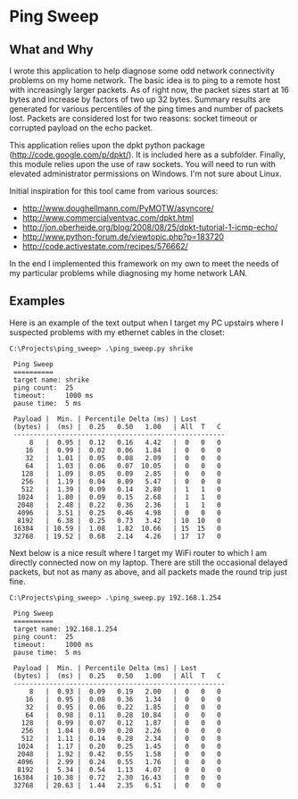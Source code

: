 
Ping Sweep
==========

What and Why
------------

I wrote this application to help diagnose some odd network connectivity problems on my home network.
The basic idea is to ping to a remote host with increasingly larger packets.  As of right now, the 
packet sizes start at 16 bytes and increase by factors of two up 32 bytes.  Summary results are
generated for various percentiles of the ping times and number of packets lost.  Packets are considered
lost for two reasons: socket timeout or corrupted payload on the echo packet.  

This application relies upon the dpkt python package (http://code.google.com/p/dpkt/).  It is included
here as a subfolder.  Finally, this module relies upon the use of raw sockets.  You will need to run
with elevated administrator permissions on Windows.  I'm not sure about Linux.

Initial inspiration for this tool came from various sources:
- http://www.doughellmann.com/PyMOTW/asyncore/
- http://www.commercialventvac.com/dpkt.html
- http://jon.oberheide.org/blog/2008/08/25/dpkt-tutorial-1-icmp-echo/
- http://www.python-forum.de/viewtopic.php?p=183720
- http://code.activestate.com/recipes/576662/

In the end I implemented this framework on my own to meet the needs of my particular problems while
diagnosing my home network LAN.


Examples
--------

Here is an example of the text output when I target my PC upstairs where I suspected problems with my
ethernet cables in the closet:


    C:\Projects\ping_sweep> .\ping_sweep.py shrike

     Ping Sweep
     ==========
     target name: shrike
     ping count:  25
     timeout:     1000 ms
     pause time:  5 ms

     Payload |  Min. | Percentile Delta (ms) | Lost
     (bytes) |  (ms) |  0.25   0.50   1.00   | All  T   C
     -----------------------------------------------------
         8   |  0.95 |  0.12   0.16   4.42   |  0   0   0
        16   |  0.99 |  0.02   0.06   1.84   |  0   0   0
        32   |  1.01 |  0.05   0.08   2.09   |  0   0   0
        64   |  1.03 |  0.06   0.07  10.05   |  0   0   0
       128   |  1.09 |  0.05   0.09   2.85   |  0   0   0
       256   |  1.19 |  0.04   0.09   5.47   |  0   0   0
       512   |  1.39 |  0.09   0.14   2.80   |  1   1   0
      1024   |  1.80 |  0.09   0.15   2.68   |  1   1   0
      2048   |  2.48 |  0.22   0.36   2.36   |  1   1   0
      4096   |  3.51 |  0.25   0.46   4.98   |  0   0   0
      8192   |  6.38 |  0.25   0.73   3.42   | 10  10   0
     16384   | 10.59 |  1.08   1.82  10.66   | 15  15   0
     32768   | 19.52 |  0.68   2.14   4.26   | 17  17   0
 
 
Next below is a nice result where I target my WiFi router to which I am directly connected
now on my laptop.  There are still the occasional delayed packets, but not as many as above,
and all packets made the round trip just fine.
 
    C:\Projects\ping_sweep> .\ping_sweep.py 192.168.1.254

     Ping Sweep
     ==========
     target name: 192.168.1.254
     ping count:  25
     timeout:     1000 ms
     pause time:  5 ms

     Payload |  Min. | Percentile Delta (ms) | Lost
     (bytes) |  (ms) |  0.25   0.50   1.00   | All  T   C
     -----------------------------------------------------
         8   |  0.93 |  0.09   0.19   2.00   |  0   0   0
        16   |  0.95 |  0.08   0.36   1.34   |  0   0   0
        32   |  0.95 |  0.06   0.22   1.85   |  0   0   0
        64   |  0.98 |  0.11   0.28  10.84   |  0   0   0
       128   |  0.99 |  0.07   0.12   1.87   |  0   0   0
       256   |  1.04 |  0.09   0.20   2.26   |  0   0   0
       512   |  1.11 |  0.14   0.28   2.34   |  0   0   0
      1024   |  1.17 |  0.20   0.25   1.45   |  0   0   0
      2048   |  1.92 |  0.42   0.55   1.58   |  0   0   0
      4096   |  2.99 |  0.24   0.55   1.76   |  0   0   0
      8192   |  5.34 |  0.54   1.13   4.07   |  0   0   0
     16384   | 10.38 |  0.72   2.30  16.43   |  0   0   0
     32768   | 20.63 |  1.44   2.35   6.51   |  0   0   0

 
 
